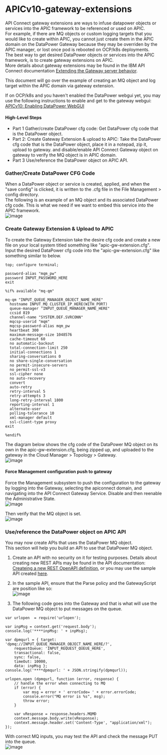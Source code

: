 # APICv10-gateway-extensions  
API Connect gateway extensions are ways to infuse datapower objects or services into the APIC framework to be referenced or used on APIC.  
For example, if there are MQ objects or custom logging targets that you would like to create within APIC, you cannot just create them in the APIC domain on the DataPower Gateway because they may be overriden by the APIC manager, or lost once pod is rebooted on OCP/k8s deployments.  
The best way to get desired DataPower objects or services into the APIC framework, is to create gateway extensions on APIC.  
More details about gateway extensions may be found in the IBM API Connect documentation [Extending the Gateway server behavior](https://www.ibm.com/docs/en/api-connect/10.0.5.x_lts?topic=environment-extending-gateway-server-behavior).  
  
This document will go over the example of creating an MQ object and log target within the APIC domain via gateway extension.  
  
If on OCP/k8s and you haven't enabled the DataPower webgui yet, you may use the following instructions to enable and get to the gateway webgui: [APICv10: Enabling DataPower WebGUI](https://github.com/ibmArtifacts/APICv10-Enabling-DataPower-WebGUI)  
  
#### High-Level Steps  
- Part 1 Gather/create DataPower cfg code: Get DataPower cfg code that is the DataPower object.  
- Part 2: Create Gateway Extension & upload to APIC: Take the DataPower cfg code that is the DataPower object, place it in a notepad, zip it, upload to gateway. and disable/enable API Connect Gateway object on gateway to verify the MQ object is in APIC domain.  
- Part 3 Use/reference the DataPower object on APIC API.  
  
### Gather/Create DataPower CFG Code  
When a DataPower object or service is created, applied, and when the "save config" is clicked, it is written to the .cfg file in the File Management > config directory.  
The following is an example of an MQ object and its associated DataPower cfg code. This is what we need if we want to embed this service into the APIC framework.  
![image](https://user-images.githubusercontent.com/66093865/231477460-e90757e9-5378-4541-87c7-093dd901291d.png)  


### Create Gateway Extension & Upload to APIC   
To create the Gateway Extension take the desire cfg code and create a new file on your local system titled something like "apic-gw-extension.cfg".  
Input the desired DataPower cfg code into the "apic-gw-extension.cfg" like something similar to below.   
```
top; configure terminal;

password-alias "mqm_pw"
password INPUT_PASSWORD_HERE
exit

%if% available "mq-qm"

mq-qm "INPUT_QUEUE_MANAGER_OBJECT_NAME_HERE"
  hostname INPUT_MQ_CLUSTER_IP_HERE(WITH_PORT)
  queue-manager "INPUT_QUEUE_MANAGER_NAME_HERE"
  ccsid 819
  channel-name "SYSTEM.DEF.SVRCONN"
  mqcsp-userid "mqm"
  mqcsp-password-alias mqm_pw
  heartbeat 300
  maximum-message-size 1048576
  cache-timeout 60
  no automatic-backout 
  total-connection-limit 250
  initial-connections 1
  sharing-conversations 0
  no share-single-conversation 
  no permit-insecure-servers 
  no permit-ssl-v3 
  ssl-cipher none
  no auto-recovery 
  convert 
  auto-retry 
  retry-interval 5
  retry-attempts 3
  long-retry-interval 1800
  reporting-interval 1
  alternate-user 
  polling-tolerance 10
  xml-manager default
  ssl-client-type proxy
exit

%endif%
```  

The diagram below shows the cfg code of the DataPower MQ object on its own in the apic-gw-extension.cfg, being zipped up, and uploaded to the gateway in the Cloud Manager > Topology > Gateway.  
![image](https://user-images.githubusercontent.com/66093865/231494587-4f44cfc5-9af5-441a-bef8-78a3c44d3554.png)  
  
#### Force Management configuration push to gateway
Force the Management subsystem to push the configuration to the gateway by logging into the Gateway, selecting the apiconnect domain, and navigating into the API Connect Gateway Service. Disable and then reenable the Administrative State.  
![image](https://user-images.githubusercontent.com/66093865/231548666-5203808e-39c8-4466-944e-78d36e8ea136.png)  
  
Then verify that the MQ object is set.  
![image](https://user-images.githubusercontent.com/66093865/231548710-731834fa-d0bc-4828-b952-f662d681f74f.png)  
  

### Use/reference the DataPower object on APIC API  
You may now create APIs that uses the DataPower MQ object.  
This section will help you build an API to use that DataPower MQ object.  

1. Create an API with no security on it for testing purposes. Details about creating new REST APIs may be found in the API documentation: [Createing a new REST OpenAPI definition](https://www.ibm.com/docs/en/api-connect/10.0.5.x_lts?topic=definition-creating-new-rest-openapi), or you may use the sample API created [here](https://github.com/ibmArtifacts/APICv10-gateway-extensions/blob/main/sample-api-using-mq-object.yaml).  
  
2. In the sample API, ensure that the Parse policy and the GatewayScript are position like so:  
![image](https://user-images.githubusercontent.com/66093865/231633462-645f77d8-5701-4b44-afdd-79063596984b.png)  
  
3. The following code goes into the Gateway and that is what will use the DataPower MQ object to put messages on the queue.  
```  
var urlopen  = require('urlopen');

var inpMsg = context.get('request.body');
console.log('****inpMsg: ' + inpMsg);

var dpmqurl = { target: 'dpmq://INPUT_QUEUE_MANAGER_OBJECT_NAME_HERE/?',
    requestQueue: 'INPUT_REQUEST_QUEUE_HERE',
    transactional: false,
    sync: false,
    timeOut: 10000,
    data: inpMsg };
console.log('****dpmqurl: ' + JSON.stringify(dpmqurl));

urlopen.open (dpmqurl, function (error, response) {
    // handle the error when connecting to MQ
    if (error) {
        var msg = error + ' errorCode= ' + error.errorCode;
        console.error("MQ error is %s", msg);
        throw error;
    }
    
    var vResponse = response.headers.MQMD
	context.message.body.write(vResponse);
	context.message.header.set('Content-Type', "application/xml");
});
```  

With correct MQ inputs, you may test the API and check the message PUT into the queue.  
![image](https://user-images.githubusercontent.com/66093865/231655989-c2809cdf-f725-4a8d-8def-3381082e8ced.png)  


